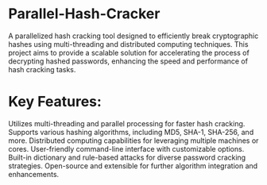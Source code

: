 # Parallel-Hash-Cracker

A parallelized hash cracking tool designed to efficiently break cryptographic hashes using multi-threading and distributed computing techniques. This project aims to provide a scalable solution for accelerating the process of decrypting hashed passwords, enhancing the speed and performance of hash cracking tasks.

# Key Features:

Utilizes multi-threading and parallel processing for faster hash cracking.
Supports various hashing algorithms, including MD5, SHA-1, SHA-256, and more.
Distributed computing capabilities for leveraging multiple machines or cores.
User-friendly command-line interface with customizable options.
Built-in dictionary and rule-based attacks for diverse password cracking strategies.
Open-source and extensible for further algorithm integration and enhancements.
